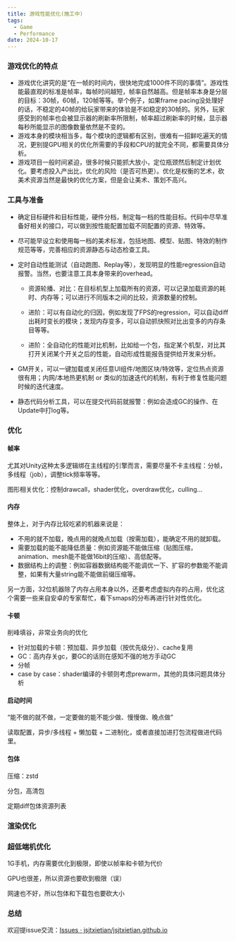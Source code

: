 ```yaml
---
title: 游戏性能优化(施工中)
tags:
  - Game
  - Performance
date: 2024-10-17
---
```




### 游戏优化的特点

* 游戏优化讲究的是“在一帧的时间内，很快地完成1000件不同的事情”。游戏性能最直观的标准是帧率，每帧时间越短，帧率自然越高。但是帧率本身是分层的目标：30帧，60帧，120帧等等。举个例子，如果frame pacing没处理好的话，不稳定的40帧的给玩家带来的体验是不如稳定的30帧的。另外，玩家感受到的帧率也会被显示器的刷新率所限制，帧率超过刷新率的时候，显示器每秒所能显示的图像数量依然是不变的。
* 游戏本身的模块相当多，每个模块的逻辑都有区别，很难有一招鲜吃遍天的情况，更别提GPU相关的优化所需要的手段和CPU的就完全不同，都需要具体分析。
* 游戏项目一般时间紧迫，很多时候只能抓大放小，定位瓶颈然后制定计划优化。要考虑投入产出比，优化的风险（是否可热更）。优化是权衡的艺术，砍美术资源当然是最快的优化方案，但是会让美术、策划不高兴。



### 工具与准备

* 确定目标硬件和目标性能，硬件分档，制定每一档的性能目标。代码中尽早准备好相关的接口，可以做到按性能配置加载不同配置的资源、特效等。

* 尽可能早设立和使用每一档的美术标准，包括地图、模型、贴图、特效的制作规范等等，完善相应的资源静态与动态检查工具。

* 定时自动性能测试（自动跑图、Replay等），发现明显的性能regression自动报警。当然，也要注意工具本身带来的overhead。

  * 资源轮播、对比：在目标机型上加载所有的资源，可以记录加载资源的耗时、内存等；可以进行不同版本之间的比较，资源数量的控制。

  * 进阶：可以有自动化的归因，例如发现了FPS的regression，可以自动diff出耗时变长的模块；发现内存变多，可以自动抓快照对比出变多的内存条目等等。
  * 进阶：全自动化的性能对比机制，比如给一个包，指定某个机型，对比其打开关闭某个开关之后的性能，自动形成性能报告提供给开发来分析。

* GM开关，可以一键加载或关闭任意UI组件/地图区块/特效等，定位热点资源很有用；内网/本地热更机制 or 类似的加速迭代的机制，有利于修复性能问题时候的迭代速度。

* 静态代码分析工具，可以在提交代码前就报警：例如会造成GC的操作、在Update中打log等。



### 优化

#### 帧率

尤其对Unity这种太多逻辑绑在主线程的引擎而言，需要尽量不卡主线程：分帧，多线程（job），调整tick频率等等。

图形相关优化：控制drawcall，shader优化，overdraw优化，culling...



#### 内存

整体上，对于内存比较吃紧的机器来说是：

* 不用的就不加载，晚点用的就晚点加载（按需加载），能确定不用的就卸载。
* 需要加载的能不能降低质量：例如资源能不能做压缩（贴图压缩，animation、mesh能不能做16bit的压缩）、高低配等。
* 数据结构上的调整：例如容器数据结构能不能调优一下、扩容的参数能不能调整，如果有大量string能不能做前缀压缩等。

另一方面，32位机器除了内存占用本身以外，还要考虑虚拟内存的占用，优化这个需要一些来自安卓的专家帮忙，看下smaps的分布再进行针对性优化。



#### 卡顿

削峰填谷，非常业务向的优化

* 针对加载的卡顿：预加载、异步加载（按优先级分）、cache复用
* GC：高内存关gc，要GC的话则在感知不强的地方手动GC
* 分帧
* case by case：shader编译的卡顿则考虑prewarm，其他的具体问题具体分析



#### 启动时间

“能不做的就不做，一定要做的能不能少做、慢慢做、晚点做”

读取配置，异步/多线程 + 懒加载 + 二进制化，或者直接加进打包流程做进代码里。



#### 包体

压缩：zstd

分包，高清包

定期diff包体资源列表



### 渲染优化





### 超低端机优化

1G手机，内存需要优化到极限，即使以帧率和卡顿为代价

GPU也很差，所以资源也要砍到极限（误）

网速也不好，所以包体和下载包也要砍大小



### 总结

欢迎提issue交流：[Issues · jsjtxietian/jsjtxietian.github.io](https://github.com/jsjtxietian/jsjtxietian.github.io/issues)


